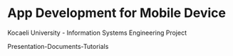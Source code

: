 # App Development for Mobile Device
Kocaeli University - Information Systems Engineering Project

Presentation-Documents-Tutorials
